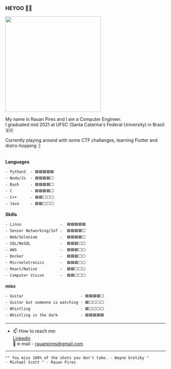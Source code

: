 ### HEYOO 🤘🤘

<img src="https://media1.giphy.com/media/cXblnKXr2BQOaYnTni/giphy.gif?cid=ecf05e47vvnhbgrcpxjjatcsteahvmtufygjclgxotnwnbbi&rid=giphy.gif&ct=g" width="300"/>


My name is Rauan Pires and I am a Computer Engineer. <br>
I graduated mid 2021 at UFSC (Santa Catarina's Federal University) in Brazil 🇧🇷 <br>

Currently playing around with some CTF challanges, learning Flutter and distro-hopping :)
<br><br>
<br>
**Languages**
```
- Python3  - 🟩🟩🟩🟩🟩
- Node/Js  - 🟩🟩🟩🟩⬜
- Bash     - 🟩🟩🟩🟩⬜
- C        - 🟩🟩🟩🟩⬜
- C++      - 🟩🟩⬜⬜⬜
- Java     - 🟩🟩⬜⬜⬜
```
**Skills**
```
- Linux                 -  🟩🟩🟩🟩🟩
- Sensor Networking/IoT -  🟩🟩🟩🟩⬜
- Web/Selenium          -  🟩🟩🟩🟩⬜
- SQL/NoSQL             -  🟩🟩🟩⬜⬜
- AWS                   -  🟩🟩🟩⬜⬜
- Docker                -  🟩🟩🟩⬜⬜
- Microeletronics       -  🟩🟩🟩⬜⬜
- React/Native          -  🟩🟩⬜⬜⬜
- Computer Vision       -  🟩🟩⬜⬜⬜

```
**misc**
```
- Guitar                         - 🟩🟩🟩🟩⬜
- Guitar but someone is watching - 🟩⬜⬜⬜⬜
- Whistling                      - 🟩⬜⬜⬜⬜
- Whistling in the dark          - 🟩🟩🟩🟩🟩

```
-----------------------------------

- 📫 How to reach me:<br>
[Linkedin](https://www.linkedin.com/in/rauan-pires/)<br>
📧 e-mail - rauanpires@gmail.com

----------
```
"" You miss 100% of the shots you don't take. - Wayne Gretzky "
- Michael Scott " - Rauan Pires
```

<!--  
**RauanBPK/RauanBPK** is a ✨ _special_ ✨ repository because its `README.md` (this file) appears on your GitHub profile.

Here are some ideas to get you started:

- 🔭 I’m currently working on ...
- 🌱 I’m currently learning ...
- 👯 I’m looking to collaborate on ...
- 🤔 I’m looking for help with ...
- 💬 Ask me about ...
- 📫 How to reach me: ...
- 😄 Pronouns: ...
- ⚡ Fun fact: ...
-->
